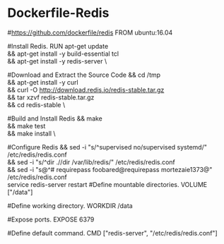# Dockerfile-Redis

#https://github.com/dockerfile/redis
FROM ubuntu:16.04

#Install Redis.
RUN   apt-get update \
 && apt-get install -y build-essential tcl \
 && apt-get install -y redis-server \


#Download and Extract the Source Code
  &&  cd /tmp \
  &&  apt-get install -y curl  \
  &&  curl -O http://download.redis.io/redis-stable.tar.gz  \
  &&  tar xzvf redis-stable.tar.gz  \
   &&  cd redis-stable \
   
#Build and Install Redis
  &&  make  \
  &&  make test \
  &&  make install  \
    
#Configure Redis
  &&  sed -i "s/^supervised no/supervised systemd/" /etc/redis/redis.conf  \
  &&  sed -i "s/^dir \.\//dir \/var\/lib\/redis/" /etc/redis/redis.conf  \
  &&  sed -i "s@^# requirepass foobared@requirepass mortezaie1373@"  /etc/redis/redis.conf  \
    service redis-server restart
#Define mountable directories.
  VOLUME ["/data"]

#Define working directory.
WORKDIR /data

#Expose ports.
EXPOSE 6379

#Define default command.
CMD ["redis-server", "/etc/redis/redis.conf"]
